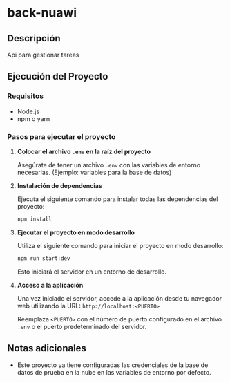 # back-nuawi

## Descripción
Api para gestionar tareas 

## Ejecución del Proyecto

### Requisitos
- Node.js
- npm o yarn

### Pasos para ejecutar el proyecto

1. **Colocar el archivo `.env` en la raíz del proyecto**

    Asegúrate de tener un archivo `.env` con las variables de entorno necesarias. (Ejemplo: variables para la base de datos)

2. **Instalación de dependencias**

    Ejecuta el siguiente comando para instalar todas las dependencias del proyecto:
    ```bash
    npm install
    ```

3. **Ejecutar el proyecto en modo desarrollo**

    Utiliza el siguiente comando para iniciar el proyecto en modo desarrollo:
    ```bash
    npm run start:dev
    ```

    Esto iniciará el servidor en un entorno de desarrollo.

4. **Acceso a la aplicación**

    Una vez iniciado el servidor, accede a la aplicación desde tu navegador web utilizando la URL: `http://localhost:<PUERTO>`

    Reemplaza `<PUERTO>` con el número de puerto configurado en el archivo `.env` o el puerto predeterminado del servidor.

## Notas adicionales
- Este proyecto ya tiene configuradas las credenciales de la base de datos de prueba en la nube en las variables de entorno por defecto.
